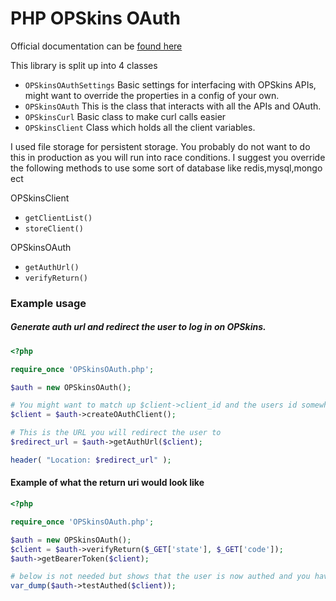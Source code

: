 # PHP OPSkins OAuth 

Official documentation can be [found here](https://docs.opskins.com/public/en.html#oauth)

This library is split up into 4 classes 
 * `OPSkinsOAuthSettings` Basic settings for interfacing with OPSkins APIs, might want to override the properties in a config of your own. 
 * `OPSkinsOAuth` This is the class that interacts with all the APIs and OAuth.
 * `OPSkinsCurl` Basic class to make curl calls easier
 * `OPSkinsClient` Class which holds all the client variables. 
 
I used file storage for persistent storage. You probably do not want to do this in production as you will run into race conditions. I suggest you override the following methods to use some sort of database like redis,mysql,mongo ect
  
OPSkinsClient 
 * `getClientList()`
 * `storeClient()`
 
OPSkinsOAuth
 * `getAuthUrl()`
 * `verifyReturn()`
  
  
### Example usage

##### Generate auth url and redirect the user to log in on OPSkins.

```php
<?php

require_once 'OPSkinsOAuth.php';

$auth = new OPSkinsOAuth();

# You might want to match up $client->client_id and the users id somewhere so you whos who.
$client = $auth->createOAuthClient();

# This is the URL you will redirect the user to
$redirect_url = $auth->getAuthUrl($client);

header( "Location: $redirect_url" );

```

#### Example of what the return uri would look like

```php
<?php

require_once 'OPSkinsOAuth.php';

$auth = new OPSkinsOAuth();
$client = $auth->verifyReturn($_GET['state'], $_GET['code']);
$auth->getBearerToken($client);

# below is not needed but shows that the user is now authed and you have access to their scopes.
var_dump($auth->testAuthed($client));

```